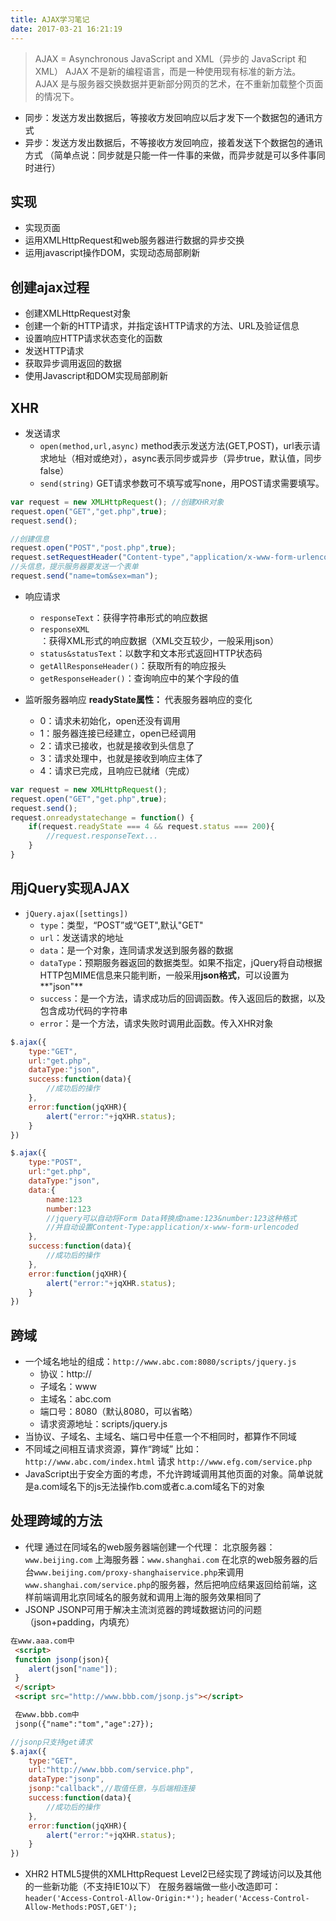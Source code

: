 ```yaml
---
title: AJAX学习笔记
date: 2017-03-21 16:21:19
---
```

> AJAX = Asynchronous JavaScript and XML（异步的 JavaScript 和 XML）
> AJAX 不是新的编程语言，而是一种使用现有标准的新方法。
> AJAX 是与服务器交换数据并更新部分网页的艺术，在不重新加载整个页面的情况下。
* 同步：发送方发出数据后，等接收方发回响应以后才发下一个数据包的通讯方式
* 异步：发送方发出数据后，不等接收方发回响应，接着发送下个数据包的通讯方式
（简单点说：同步就是只能一件一件事的来做，而异步就是可以多件事同时进行）

<!--more-->

## 实现
* 实现页面
* 运用XMLHttpRequest和web服务器进行数据的异步交换
* 运用javascript操作DOM，实现动态局部刷新

## 创建ajax过程
* 创建XMLHttpRequest对象
* 创建一个新的HTTP请求，并指定该HTTP请求的方法、URL及验证信息
* 设置响应HTTP请求状态变化的函数
* 发送HTTP请求
* 获取异步调用返回的数据
* 使用Javascript和DOM实现局部刷新

## XHR
* 发送请求
	* `open(method,url,async)` 
method表示发送方法(GET,POST)，url表示请求地址（相对或绝对），async表示同步或异步（异步true，默认值，同步false）
	* `send(string)` 
GET请求参数可不填写或写none，用POST请求需要填写。
```javascript
var request = new XMLHttpRequest(); //创建XHR对象
request.open("GET","get.php",true);
request.send();

//创建信息
request.open("POST","post.php",true);
request.setRequestHeader("Content-type","application/x-www-form-urlencoded");
//头信息，提示服务器要发送一个表单
request.send("name=tom&sex=man");
```
* 响应请求
	* `responseText`：获得字符串形式的响应数据
	* `responseXML`：获得XML形式的响应数据（XML交互较少，一般采用json）
	* `status&statusText`：以数字和文本形式返回HTTP状态码
	* `getAllResponseHeader()`：获取所有的响应报头
	* `getResponseHeader()`：查询响应中的某个字段的值

* 监听服务器响应
**readyState属性：** 代表服务器响应的变化
	* 0：请求未初始化，open还没有调用
	* 1：服务器连接已经建立，open已经调用
	* 2：请求已接收，也就是接收到头信息了
	* 3：请求处理中，也就是接收到响应主体了
	* 4：请求已完成，且响应已就绪（完成）
```javascript
var request = new XMLHttpRequest();
request.open("GET","get.php",true);
request.send();
request.onreadystatechange = function() {
	if(request.readyState === 4 && request.status === 200){
		//request.responseText...
	}
}
```

## 用jQuery实现AJAX
* `jQuery.ajax([settings])`
	* `type`：类型，“POST”或“GET",默认"GET"
	* `url`：发送请求的地址
	* `data`：是一个对象，连同请求发送到服务器的数据
	* `dataType`：预期服务器返回的数据类型。如果不指定，jQuery将自动根据HTTP包MIME信息来只能判断，一般采用**json格式**，可以设置为**"json"**
	* `success`：是一个方法，请求成功后的回调函数。传入返回后的数据，以及包含成功代码的字符串
	* `error`：是一个方法，请求失败时调用此函数。传入XHR对象
```javascript
$.ajax({
	type:"GET",
	url:"get.php",
	dataType:"json",
	success:function(data){
		//成功后的操作
	},
	error:function(jqXHR){
		alert("error:"+jqXHR.status);
	}
})

$.ajax({
	type:"POST",
	url:"get.php",
	dataType:"json",
	data:{
		name:123
		number:123
		//jquery可以自动将Form Data转换成name:123&number:123这种格式
		//并自动设置Content-Type:application/x-www-form-urlencoded
	},
	success:function(data){
		//成功后的操作
	},
	error:function(jqXHR){
		alert("error:"+jqXHR.status);
	}
})
```

## 跨域
* 一个域名地址的组成：`http://www.abc.com:8080/scripts/jquery.js`
	* 协议：http://
	* 子域名：www
	* 主域名：abc.com
	* 端口号：8080（默认8080，可以省略）
	* 请求资源地址：scripts/jquery.js
* 当协议、子域名、主域名、端口号中任意一个不相同时，都算作不同域
* 不同域之间相互请求资源，算作“跨域”
  比如：`http://www.abc.com/index.html` 请求 `http://www.efg.com/service.php`
* JavaScript出于安全方面的考虑，不允许跨域调用其他页面的对象。简单说就是a.com域名下的js无法操作b.com或者c.a.com域名下的对象

## 处理跨域的方法
* 代理
  通过在同域名的web服务器端创建一个代理：
  北京服务器：`www.beijing.com`
  上海服务器：`www.shanghai.com`
  在北京的web服务器的后台`www.beijing.com/proxy-shanghaiservice.php`来调用`www.shanghai.com/service.php`的服务器，然后把响应结果返回给前端，这样前端调用北京同域名的服务就和调用上海的服务效果相同了
* JSONP
  JSONP可用于解决主流浏览器的跨域数据访问的问题（json+padding，内填充）

```html
在www.aaa.com中
 <script>
 function jsonp(json){
 	alert(json["name"]);
 }
 </script>
 <script src="http://www.bbb.com/jsonp.js"></script>

 在www.bbb.com中
 jsonp({"name":"tom","age":27});
```
```javascript
//jsonp只支持get请求
$.ajax({
	type:"GET",
	url:"http://www.bbb.com/service.php",
	dataType:"jsonp",
	jsonp:"callback",//取值任意，与后端相连接
	success:function(data){
		//成功后的操作
	},
	error:function(jqXHR){
		alert("error:"+jqXHR.status);
	}
})
```
* XHR2
  HTML5提供的XMLHttpRequest Level2已经实现了跨域访问以及其他的一些新功能（不支持IE10以下）
  在服务器端做一些小改造即可：
  `header('Access-Control-Allow-Origin:*');`
  `header('Access-Control-Allow-Methods:POST,GET');`